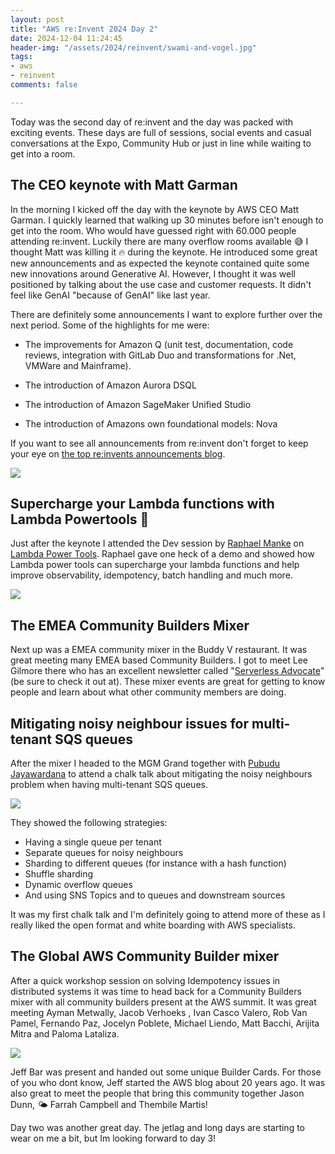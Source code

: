 ```yaml
---
layout: post
title: "AWS re:Invent 2024 Day 2"
date: 2024-12-04 11:24:45
header-img: "/assets/2024/reinvent/swami-and-vogel.jpg"
tags:
- aws
- reinvent
comments: false

---
```


Today was the second day of re:invent and the day was packed with exciting events. These days are full of sessions, social events and casual conversations at the Expo, Community Hub or just in line while waiting to get into a room.

## The CEO keynote with Matt Garman

In the morning I kicked off the day with the keynote by AWS CEO Matt Garman. I quickly learned that walking up 30 minutes before isn't enough to get into the room. Who would have guessed right with 60.000 people attending re:invent. Luckily there are many overflow rooms available 😅 I thought Matt was killing it 🔥 during the keynote. He introduced some great new announcements and as expected the keynote contained quite some new innovations around Generative AI. However, I thought it was well positioned by talking about the use case and customer requests. It didn't feel like GenAI "because of GenAI" like last year.

There are definitely some announcements I want to explore further over the next period. Some of the highlights for me were:

- The improvements for Amazon Q (unit test, documentation, code reviews, integration with GitLab Duo and transformations for .Net, VMWare and Mainframe).

- The introduction of Amazon Aurora DSQL

- The introduction of Amazon SageMaker Unified Studio

- The introduction of Amazons own foundational models: Nova

If you want to see all announcements from re:invent don't forget to keep your eye on [the top re:invents announcements blog](https://aws.amazon.com/blogs/aws/top-announcements-of-aws-reinvent-2024/).

![](https://cdn.hashnode.com/res/hashnode/image/upload/v1733339978730/5f8f9a2e-3e57-43bf-ac4f-c641c5407191.jpeg)

## Supercharge your Lambda functions with Lambda Powertools 🚀

Just after the keynote I attended the Dev session by [Raphael Manke](https://www.linkedin.com/in/raphael-manke/) on [Lambda Power Tools](https://docs.powertools.aws.dev/lambda/typescript/latest/). Raphael gave one heck of a demo and showed how Lambda power tools can supercharge your lambda functions and help improve observability, idempotency, batch handling and much more.

![](https://cdn.hashnode.com/res/hashnode/image/upload/v1733339546271/859770da-9a37-4c01-8dc9-bdebb59a202f.jpeg)

## The EMEA Community Builders Mixer

Next up was a EMEA community mixer in the Buddy V restaurant. It was great meeting many EMEA based Community Builders. I got to meet Lee Gilmore there who has an excellent newsletter called "[Serverless Advocate](https://serverlessadvocate.substack.com)" (be sure to check it out at). These mixer events are great for getting to know people and learn about what other community members are doing.

## Mitigating noisy neighbour issues for multi-tenant SQS queues

After the mixer I headed to the MGM Grand together with [Pubudu Jayawardana](https://www.linkedin.com/in/pubudusj/) to attend a chalk talk about mitigating the noisy neighbours problem when having multi-tenant SQS queues.

![](https://cdn.hashnode.com/res/hashnode/image/upload/v1733339609640/7fa2d438-3e1b-4b49-b5fe-5f778fa99169.jpeg)

They showed the following strategies:

- Having a single queue per tenant
- Separate queues for noisy neighbours
- Sharding to different queues (for instance with a hash function)
- Shuffle sharding
- Dynamic overflow queues
- And using SNS Topics and to queues and downstream sources

It was my first chalk talk and I'm definitely going to attend more of these as I really liked the open format and white boarding with AWS specialists.

## The Global AWS Community Builder mixer

After a quick workshop session on solving Idempotency issues in distributed systems it was time to head back for a Community Builders mixer with all community builders present at the AWS summit. It was great meeting Ayman Metwally, Jacob Verhoeks , Ivan Casco Valero, Rob Van Pamel, Fernando Paz, Jocelyn Poblete, Michael Liendo, Matt Bacchi, Arijita Mitra and Paloma Lataliza.

![](https://cdn.hashnode.com/res/hashnode/image/upload/v1733339847170/b7610311-c094-429a-9a83-bf2158597c6e.jpeg)

Jeff Bar was present and handed out some unique Builder Cards. For those of you who dont know, Jeff started the AWS blog about 20 years ago. It was also great to meet the people that bring this community together Jason Dunn, 🌤 Farrah Campbell and Thembile Martis!

Day two was another great day. The jetlag and long days are starting to wear on me a bit, but Im looking forward to day 3!